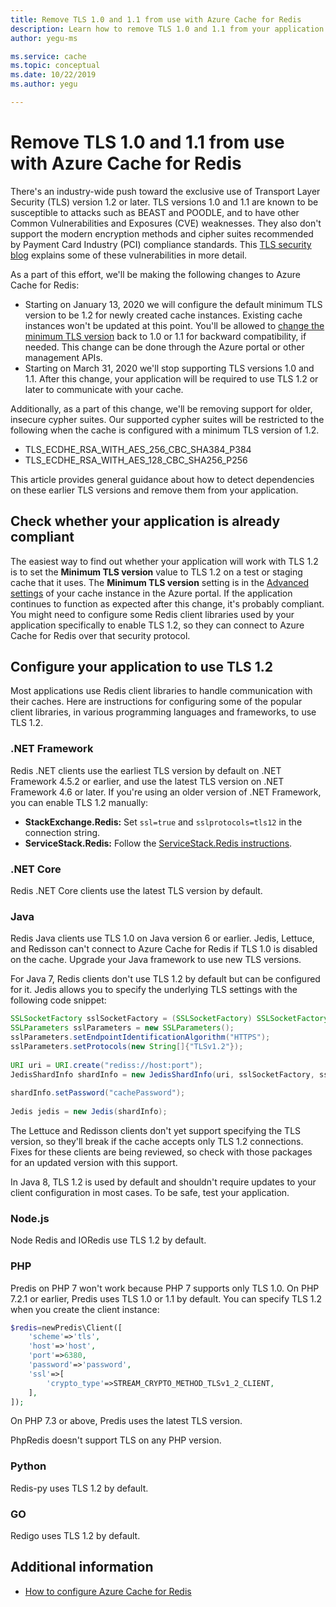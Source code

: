 ```yaml
---
title: Remove TLS 1.0 and 1.1 from use with Azure Cache for Redis
description: Learn how to remove TLS 1.0 and 1.1 from your application when communicating with Azure Cache for Redis
author: yegu-ms

ms.service: cache
ms.topic: conceptual
ms.date: 10/22/2019
ms.author: yegu

---
```


# Remove TLS 1.0 and 1.1 from use with Azure Cache for Redis

There's an industry-wide push toward the exclusive use of Transport Layer Security (TLS) version 1.2 or later. TLS versions 1.0 and 1.1 are known to be susceptible to attacks such as BEAST and POODLE, and to have other Common Vulnerabilities and Exposures (CVE) weaknesses. They also don't support the modern encryption methods and cipher suites recommended by Payment Card Industry (PCI) compliance standards. This [TLS security blog](https://www.acunetix.com/blog/articles/tls-vulnerabilities-attacks-final-part/) explains some of these vulnerabilities in more detail.

As a part of this effort, we'll be making the following changes to Azure Cache for Redis:

* Starting on January 13, 2020 we will configure the default minimum TLS version to be 1.2 for newly created cache instances.  Existing cache instances won't be updated at this point.  You'll be allowed to [change the minimum TLS version](cache-configure.md#access-ports) back to 1.0 or 1.1 for backward compatibility, if needed.  This change can be done through the Azure portal or other management APIs.
* Starting on March 31, 2020 we'll stop supporting TLS versions 1.0 and 1.1. After this change, your application will be required to use TLS 1.2 or later to communicate with your cache.

Additionally, as a part of this change, we'll be removing support for older, insecure cypher suites.  Our supported cypher suites will be restricted to the following when the cache is configured with a minimum TLS version of 1.2.

* TLS_ECDHE_RSA_WITH_AES_256_CBC_SHA384_P384
* TLS_ECDHE_RSA_WITH_AES_128_CBC_SHA256_P256

This article provides general guidance about how to detect dependencies on these earlier TLS versions and remove them from your application.

## Check whether your application is already compliant

The easiest way to find out whether your application will work with TLS 1.2 is to set the **Minimum TLS version** value to TLS 1.2 on a test or staging cache that it uses. The **Minimum TLS version** setting is in the [Advanced settings](cache-configure.md#advanced-settings) of your cache instance in the Azure portal. If the application continues to function as expected after this change, it's probably compliant. You might need to configure some Redis client libraries used by your application specifically to enable TLS 1.2, so they can connect to Azure Cache for Redis over that security protocol.

## Configure your application to use TLS 1.2

Most applications use Redis client libraries to handle communication with their caches. Here are instructions for configuring some of the popular client libraries, in various programming languages and frameworks, to use TLS 1.2.

### .NET Framework

Redis .NET clients use the earliest TLS version by default on .NET Framework 4.5.2 or earlier, and use the latest TLS version on .NET Framework 4.6 or later. If you're using an older version of .NET Framework, you can enable TLS 1.2 manually:

* **StackExchange.Redis:** Set `ssl=true` and `sslprotocols=tls12` in the connection string.
* **ServiceStack.Redis:** Follow the [ServiceStack.Redis instructions](https://github.com/ServiceStack/ServiceStack.Redis/pull/247).

### .NET Core

Redis .NET Core clients use the latest TLS version by default.

### Java

Redis Java clients use TLS 1.0 on Java version 6 or earlier. Jedis, Lettuce, and Redisson can't connect to Azure Cache for Redis if TLS 1.0 is disabled on the cache. Upgrade your Java framework to use new TLS versions.

For Java 7, Redis clients don't use TLS 1.2 by default but can be configured for it. Jedis allows you to specify the underlying TLS settings with the following code snippet:

``` Java
SSLSocketFactory sslSocketFactory = (SSLSocketFactory) SSLSocketFactory.getDefault();
SSLParameters sslParameters = new SSLParameters();
sslParameters.setEndpointIdentificationAlgorithm("HTTPS");
sslParameters.setProtocols(new String[]{"TLSv1.2"});
 
URI uri = URI.create("rediss://host:port");
JedisShardInfo shardInfo = new JedisShardInfo(uri, sslSocketFactory, sslParameters, null);
 
shardInfo.setPassword("cachePassword");
 
Jedis jedis = new Jedis(shardInfo);
```

The Lettuce and Redisson clients don't yet support specifying the TLS version, so they'll break if the cache accepts only TLS 1.2 connections. Fixes for these clients are being reviewed, so check with those packages for an updated version with this support.

In Java 8, TLS 1.2 is used by default and shouldn't require updates to your client configuration in most cases. To be safe, test your application.

### Node.js

Node Redis and IORedis use TLS 1.2 by default.

### PHP

Predis on PHP 7 won't work because PHP 7 supports only TLS 1.0. On PHP 7.2.1 or earlier, Predis uses TLS 1.0 or 1.1 by default. You can specify TLS 1.2 when you create the client instance:

``` PHP
$redis=newPredis\Client([
    'scheme'=>'tls',
    'host'=>'host',
    'port'=>6380,
    'password'=>'password',
    'ssl'=>[
        'crypto_type'=>STREAM_CRYPTO_METHOD_TLSv1_2_CLIENT,
    ],
]);
```

On PHP 7.3 or above, Predis uses the latest TLS version.

PhpRedis doesn't support TLS on any PHP version.

### Python

Redis-py uses TLS 1.2 by default.

### GO

Redigo uses TLS 1.2 by default.

## Additional information

- [How to configure Azure Cache for Redis](cache-configure.md)
